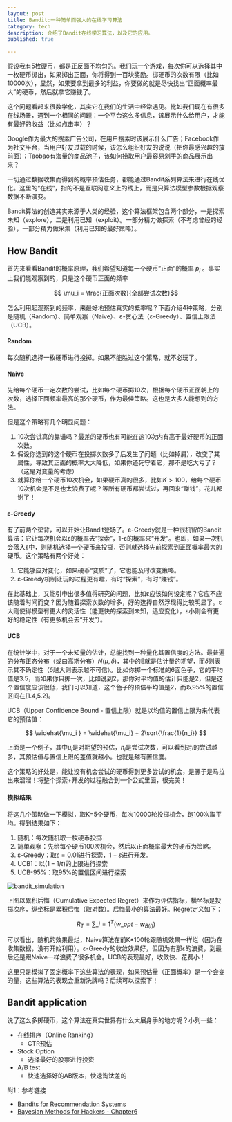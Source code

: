 ```yaml
---
layout: post
title: Bandit:一种简单而强大的在线学习算法
category: tech 
description: 介绍了Bandit在线学习算法，以及它的应用。
published: true

---
```


假设我有5枚硬币，都是正反面不均匀的。我们玩一个游戏，每次你可以选择其中一枚硬币掷出，如果掷出正面，你将得到一百块奖励。掷硬币的次数有限（比如10000次），显然，如果要拿到最多的利益，你要做的就是尽快找出“正面概率最大”的硬币，然后就拿它赚钱了。

这个问题看起来很数学化，其实它在我们的生活中经常遇见。比如我们现在有很多在线场景，遇到一个相同的问题：一个平台这么多信息，该展示什么给用户，才能有最好的收益（比如点击率）？

Google作为最大的搜索广告公司，在用户搜索时该展示什么广告；Facebook作为社交平台，当用户好友过载的时候，该怎么组织好友的说说（把你最感兴趣的放前面）；Taobao有海量的商品池子，该如何捞取用户最容易剁手的商品展示出来？

一切通过数据收集而得到的概率预估任务，都能通过Bandit系列算法来进行在线优化。这里的“在线”，指的不是互联网意义上的线上，而是只算法模型参数根据观察数据不断演变。

Bandit算法的创造其实来源于人类的经验，这个算法框架包含两个部分，一是探索未知（explore），二是利用已知（exploit）。一部分精力做探索（不考虑曾经的经验），一部分精力做采集（利用已知的最好策略）。

## How Bandit

首先来看看Bandit的概率原理，我们希望知道每一个硬币“正面”的概率 $p_i$ 。事实上我们能观察到的，只是这个硬币正面的频率

$$ \mu_i = \frac{正面次数}{全部尝试次数}$$

怎么利用起观察到的频率，来最好地预估真实的概率呢？下面介绍4种策略，分别是随机（Random）、简单观察（Naive）、ε-贪心法（ε-Greedy）、置信上限法（UCB）。

#### Random

每次随机选择一枚硬币进行投掷。如果不能胜过这个策略，就不必玩了。

#### Naive

先给每个硬币一定次数的尝试，比如每个硬币掷10次，根据每个硬币正面朝上的次数，选择正面频率最高的那个硬币，作为最佳策略。这也是大多人能想到的方法。

但是这个策略有几个明显问题：

1. 10次尝试真的靠谱吗？最差的硬币也有可能在这10次内有高于最好硬币的正面次数。
2. 假设你选到的这个硬币在投掷次数多了后发生了问题（比如掉屑），改变了其属性，导致其正面的概率大大降低，如果你还死守着它，那不是吃大亏了？（这是对变量的考虑）
3. 就算你给一个硬币10次机会，如果硬币真的很多，比如$K>100$，给每个硬币10次机会是不是也太浪费了呢？等所有硬币都尝试过，再回来“赚钱”，花儿都谢了！

#### ε-Greedy

有了前两个垫背，可以开始让Bandit登场了。ε-Greedy就是一种很机智的Bandit算法：它让每次机会以ε的概率去“探索”，1-ε的概率来“开发”。也即，如果一次机会落入ε中，则随机选择一个硬币来投掷，否则就选择先前探索到正面概率最大的硬币。这个策略有两个好处：

1. 它能够应对变化，如果硬币“变质”了，它也能及时改变策略。
2. ε-Greedy机制让玩的过程更有趣，有时“探索”，有时“赚钱”。

在此基础上，又能引申出很多值得研究的问题，比如ε应该如何设定呢？它应不应该随着时间而变？因为随着探索次数的增多，好的选择自然浮现得比较明显了。ε大则使得模型有更大的灵活性（能更快的探索到未知，适应变化），ε小则会有更好的稳定性（有更多机会去“开发”）。

#### UCB

在统计学中，对于一个未知量的估计，总能找到一种量化其置信度的方法。最普遍的分布正态分布（或曰高斯分布）$N(\mu ,\delta )$，其中的E就是估计量的期望，而$\delta$则表示其不确定性（$\delta$越大则表示越不可信）。比如你掷一个标准的6面色子，它的平均值是3.5，而如果你只掷一次，比如说到2，那你对平均值的估计只能是2，但是这个置信度应该很低，我们可以知道，这个色子的预估平均值是2，而以95%的置信区间在[1.4,5.2]。

UCB（Upper Confidence Bound - 置信上限）就是以均值的置信上限为来代表它的预估值：

$$ \widehat{\mu_i } = \widehat{\mu_i} + 2\sqrt{\frac{1}{n_i}} $$

上面是一个例子，其中$\mu_i$是对期望的预估，$n_i$是尝试次数，可以看到对$i$的尝试越多，其预估值与置信上限的差值就越小。也就是越有置信度。

这个策略的好处是，能让没有机会尝试的硬币得到更多尝试的机会，是骡子是马拉出来溜溜！将整个探索+开发的过程融合到一个公式里面，很完美！

#### 模拟结果

将这几个策略做一下模拟，取K=5个硬币，每次10000轮投掷机会，跑100次取平均。得到结果如下：

1. 随机：每次随机取一枚硬币投掷
2. 简单观察：先给每个硬币100次机会，然后以正面概率最大的硬币为策略。
3. ε-Greedy：取$\epsilon=0.01$进行探索，$1-ε$进行开发。
4. UCB1：以$(1 - 1/t)$的上限进行探索
5. UCB-95%：取95%的置信区间进行探索

![bandit_simulation](http://findshine.qiniudn.com/figure.png)

上图以累积后悔（Cumulative Expected Regret）来作为评估指标，横坐标是投掷次序，纵坐标是累积后悔（取对数）。后悔最小的算法最好。Regret定义如下：

$$ R_T = \sum\_{i=1}^{T} (w\_{opt} - w_{B(i)}) $$

可以看出，随机的效果最烂，Naive算法在前K*100轮跟随机效果一样烂（因为在收集数据，没有开始利用）。ε-Greedy的收敛效果好，但因为有那ε的浪费，到最后还是跟Naive一样浪费了很多机会。UCB的表现最好，收敛快、花费小！

这里只是模拟了固定概率下这些算法的表现，如果预估量（正面概率）是一个会变的量，这些算法的表现会重新洗牌吗？后续可以探索下！

## Bandit application

说了这么多掷硬币，这个算法在真实世界有什么大展身手的地方呢？小列一些：

* 在线排序（Online Ranking）
	* CTR预估
* Stock Option
	* 选择最好的股票进行投资
* A/B test
	* 快速选择好的AB版本，快速淘汰差的

附1：参考链接

* [Bandits for Recommendation Systems](http://engineering.richrelevance.com/bandits-recommendation-systems/)
* [Bayesian Methods for Hackers - Chapter6](http://nbviewer.ipython.org/github/CamDavidsonPilon/Probabilistic-Programming-and-Bayesian-Methods-for-Hackers/blob/master/Chapter6_Priorities/Priors.ipynb)
